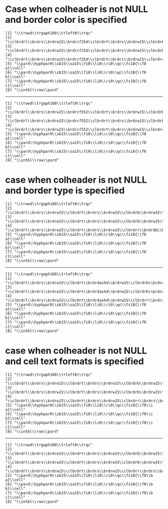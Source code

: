# Case when colheader is not NULL and border color is specified

    [1] "\\trowd\\trgaph108\\trleft0\\trqc"                                                                                             
    [2] "\\clbrdrl\\brdrs\\brdrw15\\brdrcf254\\clbrdrt\\brdrs\\brdrw15\\clbrdrb\\brdrw15\\clvertalb\\cellx3000"                         
    [3] "\\clbrdrl\\brdrs\\brdrw15\\brdrcf254\\clbrdrt\\brdrs\\brdrw15\\clbrdrb\\brdrw15\\clvertalb\\cellx6000"                         
    [4] "\\clbrdrl\\brdrs\\brdrw15\\brdrcf254\\clbrdrt\\brdrs\\brdrw15\\clbrdrr\\brdrs\\brdrw15\\clbrdrb\\brdrw15\\clvertalb\\cellx9000"
    [5] "\\pard\\hyphpar0\\sb15\\sa15\\fi0\\li0\\ri0\\qc\\fs18{\\f0 a}\\cell"                                                           
    [6] "\\pard\\hyphpar0\\sb15\\sa15\\fi0\\li0\\ri0\\qc\\fs18{\\f0 b}\\cell"                                                           
    [7] "\\pard\\hyphpar0\\sb15\\sa15\\fi0\\li0\\ri0\\qc\\fs18{\\f0 c}\\cell"                                                           
    [8] "\\intbl\\row\\pard"                                                                                                            

---

    [1] "\\trowd\\trgaph108\\trleft0\\trqc"                                                                                                        
    [2] "\\clbrdrl\\brdrs\\brdrw15\\brdrcf552\\clbrdrt\\brdrs\\brdrw15\\clbrdrb\\brdrw15\\clvertalb\\cellx3000"                                    
    [3] "\\clbrdrl\\brdrs\\brdrw15\\brdrcf552\\clbrdrt\\brdrs\\brdrw15\\clbrdrb\\brdrw15\\clvertalb\\cellx6000"                                    
    [4] "\\clbrdrl\\brdrs\\brdrw15\\brdrcf552\\clbrdrt\\brdrs\\brdrw15\\clbrdrr\\brdrs\\brdrw15\\brdrcf552\\clbrdrb\\brdrw15\\clvertalb\\cellx9000"
    [5] "\\pard\\hyphpar0\\sb15\\sa15\\fi0\\li0\\ri0\\qc\\fs18{\\f0 a}\\cell"                                                                      
    [6] "\\pard\\hyphpar0\\sb15\\sa15\\fi0\\li0\\ri0\\qc\\fs18{\\f0 b}\\cell"                                                                      
    [7] "\\pard\\hyphpar0\\sb15\\sa15\\fi0\\li0\\ri0\\qc\\fs18{\\f0 c}\\cell"                                                                      
    [8] "\\intbl\\row\\pard"                                                                                                                       

# case when colheader is not NULL and border type is specified

    [1] "\\trowd\\trgaph108\\trleft0\\trqc"                                                                                   
    [2] "\\clbrdrl\\brdrs\\brdrw15\\clbrdrt\\brdrs\\brdrw15\\clbrdrb\\brdrw15\\clvertalb\\cellx3000"                          
    [3] "\\clbrdrl\\brdrs\\brdrw15\\clbrdrt\\brdrs\\brdrw15\\clbrdrb\\brdrw15\\clvertalb\\cellx6000"                          
    [4] "\\clbrdrl\\brdrs\\brdrw15\\clbrdrt\\brdrs\\brdrw15\\clbrdrr\\brdrdb\\brdrw15\\clbrdrb\\brdrw15\\clvertalb\\cellx9000"
    [5] "\\pard\\hyphpar0\\sb15\\sa15\\fi0\\li0\\ri0\\qc\\fs18{\\f0 a}\\cell"                                                 
    [6] "\\pard\\hyphpar0\\sb15\\sa15\\fi0\\li0\\ri0\\qc\\fs18{\\f0 b}\\cell"                                                 
    [7] "\\pard\\hyphpar0\\sb15\\sa15\\fi0\\li0\\ri0\\qc\\fs18{\\f0 c}\\cell"                                                 
    [8] "\\intbl\\row\\pard"                                                                                                  

---

    [1] "\\trowd\\trgaph108\\trleft0\\trqc"                                                                                      
    [2] "\\clbrdrl\\brdrs\\brdrw15\\clbrdrt\\brdrdashd\\brdrw15\\clbrdrb\\brdrw15\\clvertalb\\cellx3000"                         
    [3] "\\clbrdrl\\brdrs\\brdrw15\\clbrdrt\\brdrdashd\\brdrw15\\clbrdrb\\brdrw15\\clvertalb\\cellx6000"                         
    [4] "\\clbrdrl\\brdrs\\brdrw15\\clbrdrt\\brdrdashd\\brdrw15\\clbrdrr\\brdrs\\brdrw15\\clbrdrb\\brdrw15\\clvertalb\\cellx9000"
    [5] "\\pard\\hyphpar0\\sb15\\sa15\\fi0\\li0\\ri0\\qc\\fs18{\\f0 a}\\cell"                                                    
    [6] "\\pard\\hyphpar0\\sb15\\sa15\\fi0\\li0\\ri0\\qc\\fs18{\\f0 b}\\cell"                                                    
    [7] "\\pard\\hyphpar0\\sb15\\sa15\\fi0\\li0\\ri0\\qc\\fs18{\\f0 c}\\cell"                                                    
    [8] "\\intbl\\row\\pard"                                                                                                     

# case when colheader is not NULL and cell text formats is specified

    [1] "\\trowd\\trgaph108\\trleft0\\trqc"                                                                                  
    [2] "\\clbrdrl\\brdrs\\brdrw15\\clbrdrt\\brdrs\\brdrw15\\clbrdrb\\brdrw15\\clvertalb\\cellx3000"                         
    [3] "\\clbrdrl\\brdrs\\brdrw15\\clbrdrt\\brdrs\\brdrw15\\clbrdrb\\brdrw15\\clvertalb\\cellx6000"                         
    [4] "\\clbrdrl\\brdrs\\brdrw15\\clbrdrt\\brdrs\\brdrw15\\clbrdrr\\brdrs\\brdrw15\\clbrdrb\\brdrw15\\clvertalb\\cellx9000"
    [5] "\\pard\\hyphpar0\\sb15\\sa15\\fi0\\li0\\ri0\\qc\\fs18{\\f0\\i a}\\cell"                                             
    [6] "\\pard\\hyphpar0\\sb15\\sa15\\fi0\\li0\\ri0\\qc\\fs18{\\f0\\i b}\\cell"                                             
    [7] "\\pard\\hyphpar0\\sb15\\sa15\\fi0\\li0\\ri0\\qc\\fs18{\\f0\\i c}\\cell"                                             
    [8] "\\intbl\\row\\pard"                                                                                                 

---

    [1] "\\trowd\\trgaph108\\trleft0\\trqc"                                                                                  
    [2] "\\clbrdrl\\brdrs\\brdrw15\\clbrdrt\\brdrs\\brdrw15\\clbrdrb\\brdrw15\\clvertalb\\cellx3000"                         
    [3] "\\clbrdrl\\brdrs\\brdrw15\\clbrdrt\\brdrs\\brdrw15\\clbrdrb\\brdrw15\\clvertalb\\cellx6000"                         
    [4] "\\clbrdrl\\brdrs\\brdrw15\\clbrdrt\\brdrs\\brdrw15\\clbrdrr\\brdrs\\brdrw15\\clbrdrb\\brdrw15\\clvertalb\\cellx9000"
    [5] "\\pard\\hyphpar0\\sb15\\sa15\\fi0\\li0\\ri0\\qc\\fs18{\\f0\\b a}\\cell"                                             
    [6] "\\pard\\hyphpar0\\sb15\\sa15\\fi0\\li0\\ri0\\qc\\fs18{\\f0\\b b}\\cell"                                             
    [7] "\\pard\\hyphpar0\\sb15\\sa15\\fi0\\li0\\ri0\\qc\\fs18{\\f0\\b c}\\cell"                                             
    [8] "\\intbl\\row\\pard"                                                                                                 

